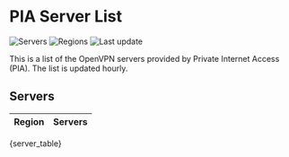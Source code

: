 # PIA Server List

![Servers](https://img.shields.io/badge/servers-{server_count}-blue) ![Regions](https://img.shields.io/badge/regions-{region_count}-blue) ![Last update](https://img.shields.io/badge/last_updated-{last_update}-blue)

This is a list of the OpenVPN servers provided by Private Internet Access (PIA). The list is updated hourly.

## Servers
| Region               | Servers |
|----------------------|---------|
{server_table}